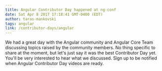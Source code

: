 ```yaml
---
title: Angular Contributor Day happened at ng-conf
date: Sat Apr 8 2017 17:18:41 GMT-0400 (EDT)
author: taras-mankovski
tags: angular
link: /contributor-days/angular
---
```

We had a great day with the Angular community and Angular Core Team discussing topics raised by the community members.
No thing specific to share at the moment, but let's just say it was the best Contributor Day yet. You'll be very interested
to hear what we discussed. Sign up to be notified when Angular Contributor Day videos are ready. 